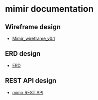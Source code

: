 # mimir documentation

## Wireframe design

- [Mimir_wireframe_v0.1](https://docs.google.com/presentation/d/1xv14LEyK3TIp8lTHO5S-4BRQ0iq2AJ83rFDT-2KtLCU/edit?usp=sharing)

## ERD design

- [ERD](#erd-design)

## REST API design

- [mimir REST API](https://docs.google.com/document/d/1axEFyENoowHS06PoOcr54TQ7RFuhOc9rMerXwrPJIKA/edit?usp=sharing)
